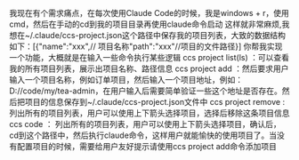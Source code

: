 我现在有个需求痛点，在每次使用Claude Code的时候，我是windows + r，使用cmd，然后在手动的cd到我的项目目录再使用claude命令启动
这样就非常麻烦,我想在~/.claude/ccs-project.json这个路径中保存我的项目列表，大致的数据结构如下：[{"name":"xxx",// 项目名称"path":"xxx"//项目的文件路径}]
你帮我实现一个功能，大概就是在输入一些命令执行某些逻辑
ccs project list(ls) ：可以查看我的所有项目列表，展示出项目名称、路径信息
ccs project add ：然后要求用户输入一个项目名称，例如订单项目，然后输入一个项目地址，例如：D://code/my/tea-admin，在用户输入后需要简单验证一些这个地址是否存在。然后把项目的信息保存到~/.claude/ccs-project.json文件中
ccs project remove : 列出所有的项目列表，用户可以使用上下箭头选择项目，选择后移除这条项目信息
ccs code ： 列出所有的项目列表，用户可以使用上下箭头选择项目，确认后，cd到这个路径中，然后执行claude命令，这样用户就能愉快的使用项目了。当没有配置项目的时候，需要给用户友好提示请使用ccs project add命令添加项目